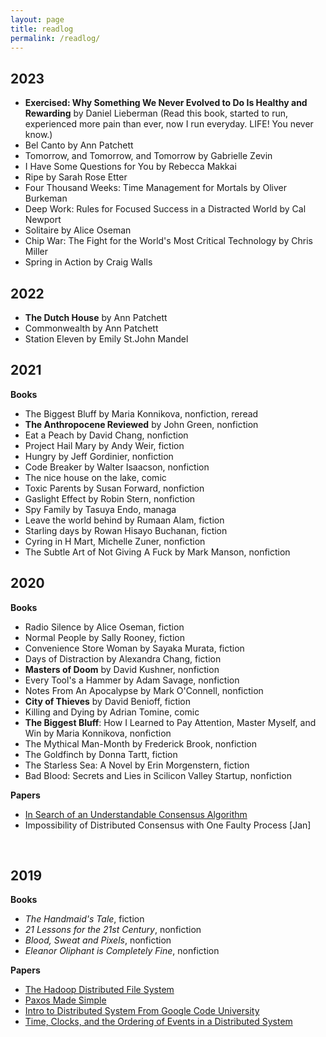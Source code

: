 ```yaml
---
layout: page
title: readlog
permalink: /readlog/
---
```


## 2023 
- **Exercised: Why Something We Never Evolved to Do Is Healthy and Rewarding** by Daniel Lieberman (Read this book, started to run, experienced more pain than ever, now I run everyday. LIFE! You never know.)
- Bel Canto by Ann Patchett
- Tomorrow, and Tomorrow, and Tomorrow by Gabrielle Zevin
- I Have Some Questions for You by Rebecca Makkai
- Ripe by Sarah Rose Etter
- Four Thousand Weeks: Time Management for Mortals by Oliver Burkeman
- Deep Work: Rules for Focused Success in a Distracted World by Cal Newport
- Solitaire by Alice Oseman
- Chip War: The Fight for the World's Most Critical Technology by Chris Miller
- Spring in Action by Craig Walls

## 2022
- **The Dutch House** by Ann Patchett 
- Commonwealth by Ann Patchett 
- Station Eleven by Emily St.John Mandel

## 2021 

**Books** 
- The Biggest Bluff by Maria Konnikova, nonfiction, reread
- **The Anthropocene Reviewed** by John Green, nonfiction
- Eat a Peach by David Chang, nonfiction
- Project Hail Mary by Andy Weir, fiction
- Hungry by Jeff Gordinier, nonfiction
- Code Breaker by Walter Isaacson, nonfiction
- The nice house on the lake, comic 
- Toxic Parents by Susan Forward, nonfiction
- Gaslight Effect by Robin Stern, nonfiction 
- Spy Family by Tasuya Endo, managa
- Leave the world behind by Rumaan Alam, fiction 
- Starling days by Rowan Hisayo Buchanan, fiction 
- Cyring in H Mart, Michelle Zuner, nonfiction 
- The Subtle Art of Not Giving A Fuck by Mark Manson, nonfiction 

## 2020 

**Books** 
- Radio Silence by Alice Oseman, fiction 
- Normal People by Sally Rooney, fiction 
- Convenience Store Woman by Sayaka Murata, fiction 
- Days of Distraction by Alexandra Chang, fiction 
- **Masters of Doom** by David Kushner, nonfiction 
- Every Tool's a Hammer by Adam Savage, nonfiction 
- Notes From An Apocalypse by Mark O'Connell, nonfiction 
- **City of Thieves** by David Benioff, fiction 
- Killing and Dying by Adrian Tomine, comic  
- **The Biggest Bluff**: How I Learned to Pay Attention, Master Myself, and Win by Maria Konnikova, nonfiction 
- The Mythical Man-Month by Frederick Brook, nonfiction 
- The Goldfinch by Donna Tartt, fiction 
- The Starless Sea: A Novel by Erin Morgenstern, fiction 
- Bad Blood: Secrets and Lies in Scilicon Valley Startup, nonfiction

**Papers**  
- [In Search of an Understandable Consensus Algorithm](https://raft.github.io/raft.pdf)
- Impossibility of Distributed Consensus with One Faulty Process [Jan]

<br />

## 2019 

**Books**
- *The Handmaid's Tale*, fiction  
- *21 Lessons for the 21st Century*, nonfiction  
- *Blood, Sweat and Pixels*, nonfiction 
- *Eleanor Oliphant is Completely Fine*, nonfiction

**Papers**
- [The Hadoop Distributed File System](http://storageconference.us/2010/Papers/MSST/Shvachko.pdf)
- [Paxos Made Simple](https://lamport.azurewebsites.net/pubs/paxos-simple.pdf)
- [Intro to Distributed System From Google Code University](http://www.hpcs.cs.tsukuba.ac.jp/~tatebe/lecture/h23/dsys/dsd-tutorial.html)
- [Time, Clocks, and the Ordering of Events in a Distributed System](https://lamport.azurewebsites.net/pubs/time-clocks.pdf) 


